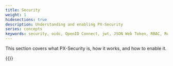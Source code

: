 ```yaml
---
title: Security
weight: 1
hidesections: true
description: Understanding and enabling PX-Security
series: concepts
keywords: security, oidc, OpenID Connect, jwt, JSON Web Token, RBAC, Role Based Access Control, authorization, authentication, how to
---
```


This section covers what PX-Security is, how it works, and how to enable it.

{{<homelist series="authorization">}}
